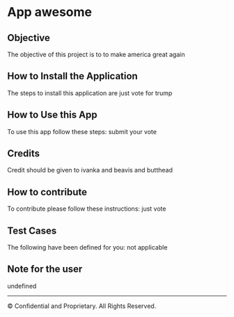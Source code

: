 # App awesome
 
 
 ## Objective

The objective of this project is to to make america great again

## How to Install the Application

The steps to install this application are just vote for trump

## How to Use this App

To use this app follow these steps: submit your vote

## Credits

Credit should be given to ivanka and beavis and butthead

## How to contribute

To contribute please follow these instructions: just vote

## Test Cases

The following have been defined for you: not applicable

## Note for the user

undefined

---

© Confidential and Proprietary. All Rights Reserved.

